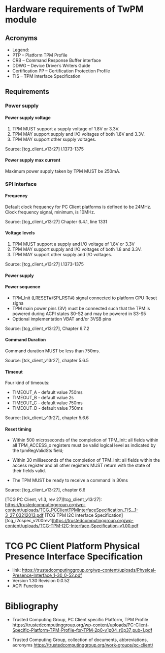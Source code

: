 # Hardware requirements of TwPM module

## Acronyms

* Legend:
* PTP – Platform TPM Profile
* CRB – Command Response Buffer interface
* DDWG – Device Driver’s Writers Guide
* Certification PP – Certification Protection Profile
* TIS – TPM Interface Specification

## Requirements

### Power supply

#### Power supply voltage

1. TPM MUST support a supply voltage of 1.8V or 3.3V.
2. TPM MAY support supply and I/O voltages of both 1.8V and 3.3V.
3. TPM MAY support other supply voltages.

Source: [tcg_client_v13r27] l.1373-1375

#### Power supply max current

Maximum power supply taken by TPM MUST be 250mA.

### SPI Interface

#### Frequency

Default clock frequency for PC Client platforms is defined to be 24MHz.
Clock frequency signal, minimum, is 10MHz.

Source: [tcg_client_v13r27] Chapter 6.4.1, line 1331

#### Voltage levels

1. TPM MUST support a supply and I/O voltage of 1.8V or 3.3V
2. TPM MAY support supply and I/O voltages of both 1.8 and 3.3V.
3. TPM MAY support other supply and I/O voltages. 

Source: [tcg_client_v13r27] l.1373-1375

#### Power supply


#### Power sequence

  * TPM_Init (LRESET#/SPI_RST#) signal connected to platform CPU Reset signa
  * TPM main power pins (3V) must be connected such that the TPM is powered
  during ACPI states S0-S2 and may be powered in S3-S5
  * Optional implementation VBAT and/or 3VSB pins

Source: [tcg_client_v13r27], Chapter 6.7.2

#### Command Duration

Command duration MUST be less than 750ms.

Source: [tck_client_v13r27], chapter 5.6.5

#### Timeout

Four kind of timeouts:
 * TIMEOUT_A - default value 750ms
 * TIMEOUT_B - default value 2s
 * TIMEOUT_C - default value 750ms
 * TIMEOUT_D - default value 750ms

Source: [tck_client_v13r27], chapter 5.6.6

#### Reset timing
 
* Within 500 microseconds of the completion of TPM_Init:
 all fields within all TPM_ACCESS_x registers must be valid logical level
 as indicated by the tpmRegValidSts field;

* Within 30 milliseconds of the completion of TPM_Init:
 all fields within the access register and all other registers MUST return
with the state of their fields valid.

* The TPM MUST be ready to receive a command in 30ms

Source: [tcg_client_v13r27], chapter 6.6 


[TCG PC Client, v1.3, rev 27][tcg_client_v13r27]: https://trustedcomputinggroup.org/wp-content/uploads/TCG_PCClientTPMInterfaceSpecification_TIS__1-3_27_03212013.pdf
[TCG TPM I2C Interface Specification][tcg_i2cspec_v200rev1]https://trustedcomputinggroup.org/wp-content/uploads/TCG-TPM-I2C-Interface-Specification-v1.00.pdf


# TCG PC Client Platform Physical Presence Interface Specification
* link: https://trustedcomputinggroup.org/wp-content/uploads/Physical-Presence-Interface_1-30_0-52.pdf
* Version 1.30 Revision 0.0.52
* ACPI Functions
# Bibliography
* Trusted Computing Group, PC Client specific Platform, TPM Profile
https://trustedcomputinggroup.org/wp-content/uploads/PC-Client-Specific-Platform-TPM-Profile-for-TPM-2p0-v1p04_r0p37_pub-1.pdf

* Trusted Computing Group, collection of documents, abbreviations, acronyms
https://trustedcomputinggroup.org/work-groups/pc-client/


